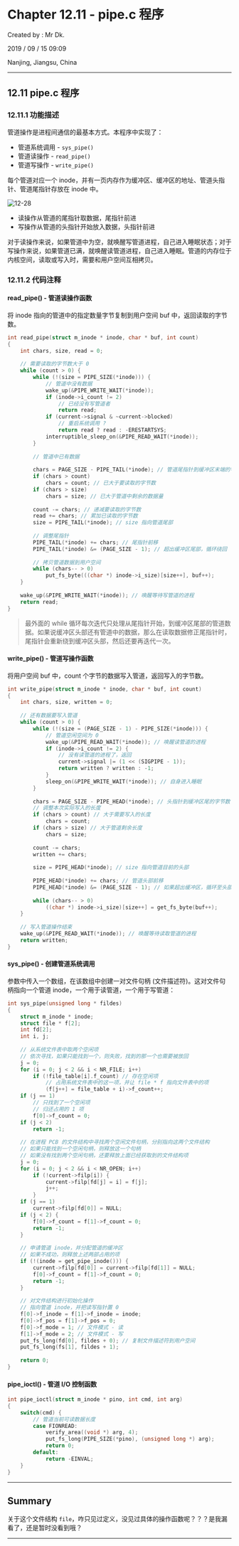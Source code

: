 # Chapter 12.11 - pipe.c 程序

Created by : Mr Dk.

2019 / 09 / 15 09:09

Nanjing, Jiangsu, China

---

## 12.11 pipe.c 程序

### 12.11.1 功能描述

管道操作是进程间通信的最基本方式。本程序中实现了：

* 管道系统调用 - `sys_pipe()`
* 管道读操作 - `read_pipe()`
* 管道写操作 - `write_pipe()`

每个管道对应一个 inode，并有一页内存作为缓冲区、缓冲区的地址、管道头指针、管道尾指针存放在 inode 中。

![12-28](../img/12-28.png)

* 读操作从管道的尾指针取数据，尾指针前进
* 写操作从管道的头指针开始放入数据，头指针前进

对于读操作来说，如果管道中为空，就唤醒写管道进程，自己进入睡眠状态；对于写操作来说，如果管道已满，就唤醒读管道进程，自己进入睡眠。管道的内存位于内核空间，读取或写入时，需要和用户空间互相拷贝。

### 12.11.2 代码注释

#### read_pipe() - 管道读操作函数

将 inode 指向的管道中的指定数量字节复制到用户空间 buf 中，返回读取的字节数。

```c
int read_pipe(struct m_inode * inode, char * buf, int count)
{
    int chars, size, read = 0;
    
    // 需要读取的字节数大于 0
    while (count > 0) {
        while (!(size = PIPE_SIZE(*inode))) {
            // 管道中没有数据
            wake_up(&PIPE_WRITE_WAIT(*inode));
            if (inode->i_count != 2)
                // 已经没有写管道者
                return read;
            if (current->signal & ~current->blocked)
                // 重启系统调用 ?
                return read ? read : -ERESTARTSYS;
            interruptible_sleep_on(&PIPE_READ_WAIT(*inode));
        }
        
        // 管道中已有数据
        
        chars = PAGE_SIZE - PIPE_TAIL(*inode); // 管道尾指针到缓冲区末端的字节数
        if (chars > count)
            chars = count; // 已大于要读取的字节数
        if (chars > size)
            chars = size; // 已大于管道中剩余的数据量
        
        count -= chars; // 递减要读取的字节数
        read += chars; // 累加已读取的字节数
        size = PIPE_TAIL(*inode); // size 指向管道尾部
        
        // 调整尾指针
        PIPE_TAIL(*inode) += chars; // 尾指针前移
        PIPE_TAIL(*inode) &= (PAGE_SIZE - 1); // 超出缓冲区尾部，循环绕回
        
        // 拷贝管道数据到用户空间
        while (chars-- > 0)
            put_fs_byte(((char *) inode->i_size)[size++], buf++);
    }
    
    wake_up(&PIPE_WRITE_WAIT(*inode)); // 唤醒等待写管道的进程
    return read;
}
```

> 最外面的 while 循环每次迭代只处理从尾指针开始，到缓冲区尾部的管道数据。如果说缓冲区头部还有管道中的数据，那么在读取数据修正尾指针时，尾指针会重新绕到缓冲区头部，然后还要再迭代一次。

#### write_pipe() - 管道写操作函数

将用户空间 buf 中，count 个字节的数据写入管道，返回写入的字节数。

```c
int write_pipe(struct m_inode * inode, char * buf, int count)
{
    int chars, size, written = 0;
    
    // 还有数据要写入管道
    while (count > 0) {
        while (!(size = (PAGE_SIZE - 1) - PIPE_SIZE(*inode))) {
            // 管道空闲空间为 0
            wake_up(&PIPE_READ_WAIT(*inode)); // 唤醒读管道的进程
            if (inode->i_count != 2) {
                // 没有读管道的进程了，返回
                current->signal |= (1 << (SIGPIPE - 1));
                return written ? written : -1;
            }
            sleep_on(&PIPE_WRITE_WAIT(*inode)); // 自身进入睡眠
        }
        
        chars = PAGE_SIZE - PIPE_HEAD(*inode); // 头指针到缓冲区尾的字节数
        // 调整本次实际写入的长度
        if (chars > count) // 大于需要写入的长度
            chars = count;
        if (chars > size) // 大于管道剩余长度
            chars = size;
        
        count -= chars;
        written += chars;
        
        size = PIPE_HEAD(*inode); // size 指向管道目前的头部
        
        PIPE_HEAD(*inode) += chars; // 管道头部前移
        PIPE_HEAD(*inode) &= (PAGE_SIZE - 1); // 如果超出缓冲区，循环至头部
        
        while (chars-- > 0)
            ((char *) inode->i_size)[size++] = get_fs_byte(buf++);
    }
    
    // 写入管道操作结束
    wake_up(&PIPE_READ_WAIT(*inode)); // 唤醒等待读取管道的进程
    return written;
}
```

#### sys_pipe() - 创建管道系统调用

参数中传入一个数组，在该数组中创建一对文件句柄 (文件描述符)。这对文件句柄指向一个管道 inode，一个用于读管道，一个用于写管道：

```c
int sys_pipe(unsigned long * fildes)
{
    struct m_inode * inode;
    struct file * f[2];
    int fd[2];
    int i, j;
    
    // 从系统文件表中取两个空闲项
    // 依次寻找，如果只能找到一个，则失败，找到的那一个也需要被放回
    j = 0;
    for (i = 0; j < 2 && i < NR_FILE; i++)
        if (!file_table[i].f_count) // 存在空闲项
            // 占用系统文件表中的这一项，并让 file * f 指向文件表中的项
            (f[j++] = file_table + i)->f_count++;
    if (j == 1)
        // 只找到了一个空闲项
        // 归还占用的 1 项
        f[0]->f_count = 0;
    if (j < 2)
        return -1;
    
    // 在进程 PCB 的文件结构中寻找两个空闲文件句柄，分别指向这两个文件结构
    // 如果只能找到一个空闲句柄，则释放这一个句柄
    // 如果没有找到两个空闲句柄，还要释放上面已经获取到的文件结构项
    j = 0;
    for (i = 0; j < 2 && i < NR_OPEN; i++)
        if (!current->filp[i]) {
            current->filp[fd[j] = i] = f[j];
            j++;
        }
    if (j == 1)
        current->filp[fd[0]] = NULL;
    if (j < 2) {
        f[0]->f_count = f[1]->f_count = 0;
        return -1;
    }
    
    // 申请管道 inode，并分配管道的缓冲区
    // 如果不成功，则释放上述两部占用的项
    if (!(inode = get_pipe_inode())) {
        current->filp[fd[0]] = current->filp[fd[1]] = NULL;
        f[0]->f_count = f[1]->f_count = 0;
        return -1;
    }
    
    // 对文件结构进行初始化操作
    // 指向管道 inode，并把读写指针置 0
    f[0]->f_inode = f[1]->f_inode = inode;
    f[0]->f_pos = f[1]->f_pos = 0;
    f[0]->f_mode = 1; // 文件模式 - 读
    f[1]->f_mode = 2; // 文件模式 - 写
    put_fs_long(fd[0], fildes + 0); // 复制文件描述符到用户空间
    put_fs_long(fs[1], fildes + 1);
    
    return 0;
}
```

#### pipe_ioctl() - 管道 I/O 控制函数

```c
int pipe_ioctl(struct m_inode * pino, int cmd, int arg)
{
    switch(cmd) {
        // 管道当前可读数据长度
        case FIONREAD:
            verify_area((void *) arg, 4);
            put_fs_long(PIPE_SIZE(*pino), (unsigned long *) arg);
            return 0;
        default:
            return -EINVAL;
    }
}
```

---

## Summary

关于这个文件结构 `file`，咋只见过定义，没见过具体的操作函数呢？？？是我漏看了，还是暂时没看到哦？

---


